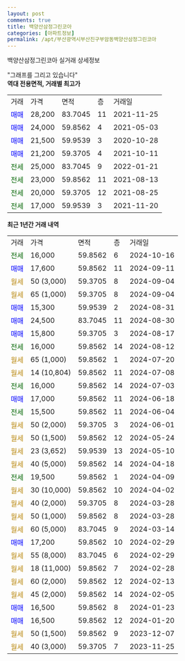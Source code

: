 ```yaml
---
layout: post
comments: true
title: 백양산삼정그린코아
categories: [아파트정보]
permalink: /apt/부산광역시부산진구부암동백양산삼정그린코아
---
```


백양산삼정그린코아 실거래 상세정보

<script type="text/javascript">
  google.charts.load('current', {'packages':['line', 'corechart']});
  google.charts.setOnLoadCallback(drawChart);

  function drawChart() {
    var data = new google.visualization.DataTable();
    data.addColumn('date', '거래일');
    data.addColumn('number', "매매");
    data.addColumn('number', "전세");
    data.addColumn('number', "전매");

    data.addRows([[new Date(Date.parse("2024-10-16")), null, 16000, null], [new Date(Date.parse("2024-09-11")), 17600, null, null], [new Date(Date.parse("2024-09-04")), null, null, null], [new Date(Date.parse("2024-09-04")), null, null, null], [new Date(Date.parse("2024-08-31")), 15300, null, null], [new Date(Date.parse("2024-08-30")), 24500, null, null], [new Date(Date.parse("2024-08-17")), 15800, null, null], [new Date(Date.parse("2024-08-12")), null, 16000, null], [new Date(Date.parse("2024-07-20")), null, null, null], [new Date(Date.parse("2024-07-08")), null, null, null], [new Date(Date.parse("2024-07-03")), null, 16000, null], [new Date(Date.parse("2024-06-18")), 17000, null, null], [new Date(Date.parse("2024-06-04")), null, 15500, null], [new Date(Date.parse("2024-06-01")), null, null, null], [new Date(Date.parse("2024-05-24")), null, null, null], [new Date(Date.parse("2024-05-10")), null, null, null], [new Date(Date.parse("2024-04-18")), null, null, null], [new Date(Date.parse("2024-04-09")), null, 19500, null], [new Date(Date.parse("2024-04-02")), null, null, null], [new Date(Date.parse("2024-03-28")), null, null, null], [new Date(Date.parse("2024-03-28")), null, null, null], [new Date(Date.parse("2024-03-14")), null, null, null], [new Date(Date.parse("2024-02-29")), 17200, null, null], [new Date(Date.parse("2024-02-29")), null, null, null], [new Date(Date.parse("2024-02-28")), null, null, null], [new Date(Date.parse("2024-02-13")), null, null, null], [new Date(Date.parse("2024-02-05")), null, null, null], [new Date(Date.parse("2024-01-23")), 16500, null, null], [new Date(Date.parse("2024-01-20")), 16500, null, null], [new Date(Date.parse("2023-12-07")), null, null, null], [new Date(Date.parse("2023-11-25")), null, null, null]]);

    var options = {
      hAxis: {
        format: 'yyyy/MM/dd'
      },    
      lineWidth: 0,
      pointsVisible: true,    
      title: '최근 1년간 유형별 실거래가 분포',
      legend: { position: 'bottom' }
    };

    var formatter = new google.visualization.NumberFormat({pattern:'###,###'} );
    formatter.format(data, 1);
    formatter.format(data, 2);
    
    setTimeout(function() {
        var chart = new google.visualization.LineChart(document.getElementById('columnchart_material'));
        chart.draw(data, (options));
        document.getElementById('loading').style.display = 'none';
    }, 200);
  }
</script>


<div id="loading" style="z-index:20; display: block; margin-left: 0px">"그래프를 그리고 있습니다"</div>
<div id="columnchart_material" style="width: 95%; margin-left: 0px; display: block"></div>
<!-- contents start -->
<b>역대 전용면적, 거래별 최고가</b>
<table class="sortable">
    <tr>
      <td>거래</td>
      <td>가격</td>
      <td>면적</td>
      <td>층</td>
      <td>거래일</td>
    </tr>
        <tr>
          <td><a style="color: blue">매매</a></td>
          <td>28,200</td>
          <td>83.7045</td>
          <td>11</td>
          <td>2021-11-25</td>
        </tr>            <tr>
          <td><a style="color: blue">매매</a></td>
          <td>24,000</td>
          <td>59.8562</td>
          <td>4</td>
          <td>2021-05-03</td>
        </tr>            <tr>
          <td><a style="color: blue">매매</a></td>
          <td>21,500</td>
          <td>59.9539</td>
          <td>3</td>
          <td>2020-10-28</td>
        </tr>            <tr>
          <td><a style="color: blue">매매</a></td>
          <td>21,200</td>
          <td>59.3705</td>
          <td>4</td>
          <td>2021-10-11</td>
        </tr>        
        <tr>
              <td><a style="color: darkgreen">전세</a></td>
              <td>25,000</td>
              <td>83.7045</td>
              <td>9</td>
              <td>2022-01-21</td>
            </tr>            <tr>
              <td><a style="color: darkgreen">전세</a></td>
              <td>23,000</td>
              <td>59.8562</td>
              <td>11</td>
              <td>2021-08-13</td>
            </tr>            <tr>
              <td><a style="color: darkgreen">전세</a></td>
              <td>20,000</td>
              <td>59.3705</td>
              <td>12</td>
              <td>2021-08-25</td>
            </tr>            <tr>
              <td><a style="color: darkgreen">전세</a></td>
              <td>17,000</td>
              <td>59.9539</td>
              <td>3</td>
              <td>2021-11-20</td>
            </tr>        
    
</table>

<b>최근 1년간 거래 내역</b>

<table class="sortable">
    <tr>
      <td>거래</td>
      <td>가격</td>
      <td>면적</td>
      <td>층</td>
      <td>거래일</td>
    </tr>
    <tr>
      <td><a style="color: darkgreen">전세</a></td>
      <td>16,000</td>
      <td>59.8562</td>
      <td>6</td>
      <td>2024-10-16</td>
    </tr>          <tr>
      <td><a style="color: blue">매매</a></td>
      <td>17,600</td>
      <td>59.8562</td>
      <td>11</td>
      <td>2024-09-11</td>
    </tr>          <tr>
      <td><a style="color: darkgoldenrod">월세</a></td>
      <td>50 (3,000)</td>
      <td>59.3705</td>
      <td>8</td>
      <td>2024-09-04</td>
    </tr>          <tr>
      <td><a style="color: darkgoldenrod">월세</a></td>
      <td>65 (1,000)</td>
      <td>59.3705</td>
      <td>8</td>
      <td>2024-09-04</td>
    </tr>          <tr>
      <td><a style="color: blue">매매</a></td>
      <td>15,300</td>
      <td>59.9539</td>
      <td>2</td>
      <td>2024-08-31</td>
    </tr>          <tr>
      <td><a style="color: blue">매매</a></td>
      <td>24,500</td>
      <td>83.7045</td>
      <td>11</td>
      <td>2024-08-30</td>
    </tr>          <tr>
      <td><a style="color: blue">매매</a></td>
      <td>15,800</td>
      <td>59.3705</td>
      <td>3</td>
      <td>2024-08-17</td>
    </tr>          <tr>
      <td><a style="color: darkgreen">전세</a></td>
      <td>16,000</td>
      <td>59.8562</td>
      <td>14</td>
      <td>2024-08-12</td>
    </tr>          <tr>
      <td><a style="color: darkgoldenrod">월세</a></td>
      <td>65 (1,000)</td>
      <td>59.8562</td>
      <td>1</td>
      <td>2024-07-20</td>
    </tr>          <tr>
      <td><a style="color: darkgoldenrod">월세</a></td>
      <td>14 (10,804)</td>
      <td>59.8562</td>
      <td>11</td>
      <td>2024-07-08</td>
    </tr>          <tr>
      <td><a style="color: darkgreen">전세</a></td>
      <td>16,000</td>
      <td>59.8562</td>
      <td>14</td>
      <td>2024-07-03</td>
    </tr>          <tr>
      <td><a style="color: blue">매매</a></td>
      <td>17,000</td>
      <td>59.8562</td>
      <td>11</td>
      <td>2024-06-18</td>
    </tr>          <tr>
      <td><a style="color: darkgreen">전세</a></td>
      <td>15,500</td>
      <td>59.8562</td>
      <td>11</td>
      <td>2024-06-04</td>
    </tr>          <tr>
      <td><a style="color: darkgoldenrod">월세</a></td>
      <td>50 (2,000)</td>
      <td>59.3705</td>
      <td>3</td>
      <td>2024-06-01</td>
    </tr>          <tr>
      <td><a style="color: darkgoldenrod">월세</a></td>
      <td>50 (1,500)</td>
      <td>59.8562</td>
      <td>12</td>
      <td>2024-05-24</td>
    </tr>          <tr>
      <td><a style="color: darkgoldenrod">월세</a></td>
      <td>23 (3,652)</td>
      <td>59.9539</td>
      <td>13</td>
      <td>2024-05-10</td>
    </tr>          <tr>
      <td><a style="color: darkgoldenrod">월세</a></td>
      <td>40 (5,000)</td>
      <td>59.8562</td>
      <td>14</td>
      <td>2024-04-18</td>
    </tr>          <tr>
      <td><a style="color: darkgreen">전세</a></td>
      <td>19,500</td>
      <td>59.8562</td>
      <td>1</td>
      <td>2024-04-09</td>
    </tr>          <tr>
      <td><a style="color: darkgoldenrod">월세</a></td>
      <td>30 (10,000)</td>
      <td>59.8562</td>
      <td>10</td>
      <td>2024-04-02</td>
    </tr>          <tr>
      <td><a style="color: darkgoldenrod">월세</a></td>
      <td>40 (2,000)</td>
      <td>59.3705</td>
      <td>8</td>
      <td>2024-03-28</td>
    </tr>          <tr>
      <td><a style="color: darkgoldenrod">월세</a></td>
      <td>50 (1,000)</td>
      <td>59.8562</td>
      <td>8</td>
      <td>2024-03-28</td>
    </tr>          <tr>
      <td><a style="color: darkgoldenrod">월세</a></td>
      <td>60 (5,000)</td>
      <td>83.7045</td>
      <td>9</td>
      <td>2024-03-14</td>
    </tr>          <tr>
      <td><a style="color: blue">매매</a></td>
      <td>17,200</td>
      <td>59.8562</td>
      <td>10</td>
      <td>2024-02-29</td>
    </tr>          <tr>
      <td><a style="color: darkgoldenrod">월세</a></td>
      <td>55 (8,000)</td>
      <td>83.7045</td>
      <td>6</td>
      <td>2024-02-29</td>
    </tr>          <tr>
      <td><a style="color: darkgoldenrod">월세</a></td>
      <td>18 (11,000)</td>
      <td>59.8562</td>
      <td>7</td>
      <td>2024-02-28</td>
    </tr>          <tr>
      <td><a style="color: darkgoldenrod">월세</a></td>
      <td>60 (2,000)</td>
      <td>59.8562</td>
      <td>12</td>
      <td>2024-02-13</td>
    </tr>          <tr>
      <td><a style="color: darkgoldenrod">월세</a></td>
      <td>45 (2,000)</td>
      <td>59.8562</td>
      <td>14</td>
      <td>2024-02-05</td>
    </tr>          <tr>
      <td><a style="color: blue">매매</a></td>
      <td>16,500</td>
      <td>59.8562</td>
      <td>8</td>
      <td>2024-01-23</td>
    </tr>          <tr>
      <td><a style="color: blue">매매</a></td>
      <td>16,500</td>
      <td>59.8562</td>
      <td>12</td>
      <td>2024-01-20</td>
    </tr>          <tr>
      <td><a style="color: darkgoldenrod">월세</a></td>
      <td>50 (1,500)</td>
      <td>59.8562</td>
      <td>9</td>
      <td>2023-12-07</td>
    </tr>          <tr>
      <td><a style="color: darkgoldenrod">월세</a></td>
      <td>40 (3,000)</td>
      <td>59.3705</td>
      <td>7</td>
      <td>2023-11-25</td>
    </tr>      </table>
<!-- contents end -->    


